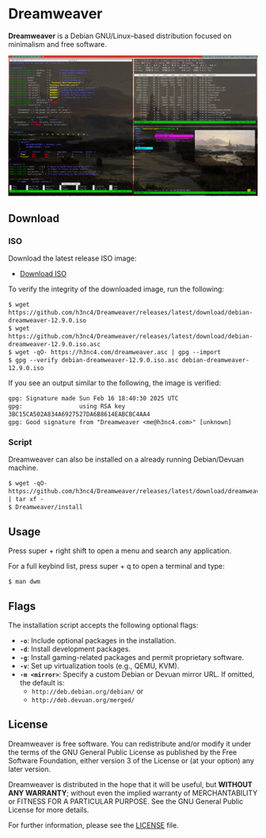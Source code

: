 # Dreamweaver

**Dreamweaver** is a Debian GNU/Linux–based distribution focused on minimalism and free software.

![screenshot.png](./pics/screenshot.png)

## Download

### ISO

Download the latest release ISO image:

- [Download ISO](https://github.com/h3nc4/Dreamweaver/releases/latest/download/debian-dreamweaver-12.9.0.iso)

To verify the integrity of the downloaded image, run the following:

```console
$ wget https://github.com/h3nc4/Dreamweaver/releases/latest/download/debian-dreamweaver-12.9.0.iso
$ wget https://github.com/h3nc4/Dreamweaver/releases/latest/download/debian-dreamweaver-12.9.0.iso.asc
$ wget -qO- https://h3nc4.com/dreamweaver.asc | gpg --import
$ gpg --verify debian-dreamweaver-12.9.0.iso.asc debian-dreamweaver-12.9.0.iso
```

If you see an output similar to the following, the image is verified:

```
gpg: Signature made Sun Feb 16 18:40:30 2025 UTC
gpg:                using RSA key 3BC15CA502A834A6927527DA6B8614EABCBC4AA4
gpg: Good signature from "Dreamweaver <me@h3nc4.com>" [unknown]
```

### Script

Dreamweaver can also be installed on a already running Debian/Devuan machine.

```console
$ wget -qO- https://github.com/h3nc4/Dreamweaver/releases/latest/download/dreamweaver.tgz | tar xf -
$ Dreamweaver/install
```

## Usage

Press super + right shift to open a menu and search any application.

For a full keybind list, press super + q to open a terminal and type:

```console
$ man dwm
```

## Flags

The installation script accepts the following optional flags:

- **`-o`**: Include optional packages in the installation.
- **`-d`**: Install development packages.
- **`-g`**: Install gaming-related packages and permit proprietary software.
- **`-v`**: Set up virtualization tools (e.g., QEMU, KVM).
- **`-m <mirror>`**: Specify a custom Debian or Devuan mirror URL. If omitted, the default is:
  - `http://deb.debian.org/debian/` or
  - `http://deb.devuan.org/merged/`

## License

Dreamweaver is free software. You can redistribute and/or modify it under the terms of the GNU General Public License as published by the Free Software Foundation, either version 3 of the License or (at your option) any later version.

Dreamweaver is distributed in the hope that it will be useful, but **WITHOUT ANY WARRANTY**; without even the implied warranty of MERCHANTABILITY or FITNESS FOR A PARTICULAR PURPOSE. See the GNU General Public License for more details.

For further information, please see the [LICENSE](LICENSE) file.
